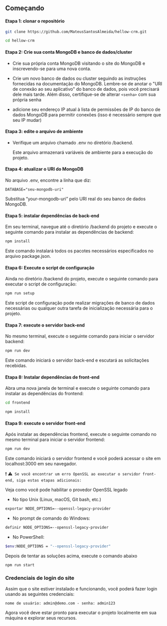 ## Começando

#### Etapa 1: clonar o repositório

```bash
git clone https://github.com/MateusSantosAlmeida/hellow-crm.git
```

```bash
cd hellow-crm
```

#### Etapa 2: Crie sua conta MongoDB e banco de dados/cluster

- Crie sua própria conta MongoDB visitando o site do MongoDB e inscrevendo-se para uma nova conta.

- Crie um novo banco de dados ou cluster seguindo as instruções fornecidas na documentação do MongoDB. Lembre-se de anotar o "URI de conexão ao seu aplicativo" do banco de dados, pois você precisará dele mais tarde. Além disso, certifique-se de alterar `<senha>` com sua própria senha

- adicione seu endereço IP atual à lista de permissões de IP do banco de dados MongoDB para permitir conexões (isso é necessário sempre que seu IP mudar)

#### Etapa 3: edite o arquivo de ambiente

- Verifique um arquivo chamado .env no diretório /backend.

   Este arquivo armazenará variáveis de ambiente para a execução do projeto.

#### Etapa 4: atualizar o URI do MongoDB

No arquivo .env, encontre a linha que diz:

`DATABASE="seu-mongodb-uri"`

Substitua “your-mongodb-uri” pelo URI real do seu banco de dados MongoDB.

#### Etapa 5: instalar dependências de back-end

Em seu terminal, navegue até o diretório /backend do projeto e execute o seguinte comando para instalar as dependências de backend:

```bash
npm install
```

Este comando instalará todos os pacotes necessários especificados no arquivo package.json.

#### Etapa 6: Execute o script de configuração

Ainda no diretório /backend do projeto, execute o seguinte comando para executar o script de configuração:

```bash
npm run setup
```

Este script de configuração pode realizar migrações de banco de dados necessárias ou qualquer outra tarefa de inicialização necessária para o projeto.

#### Etapa 7: execute o servidor back-end

No mesmo terminal, execute o seguinte comando para iniciar o servidor backend:

```bash
npm run dev
```

Este comando iniciará o servidor back-end e escutará as solicitações recebidas.

#### Etapa 8: Instalar dependências de front-end

Abra uma nova janela de terminal e execute o seguinte comando para instalar as dependências do frontend:

```bash
cd frontend
```

```bash
npm install
```

#### Etapa 9: execute o servidor front-end

Após instalar as dependências frontend, execute o seguinte comando no mesmo terminal para iniciar o servidor frontend:

```bash
npm run dev
```

Este comando iniciará o servidor frontend e você poderá acessar o site em localhost:3000 em seu navegador.

:exclamation: :warning:` Se você encontrar um erro OpenSSL ao executar o servidor front-end, siga estas etapas adicionais:`


Veja como você pode habilitar o provedor OpenSSL legado

- No tipo Unix (Linux, macOS, Git bash, etc.)

```bash
exportar NODE_OPTIONS=--openssl-legacy-provider
```

- No prompt de comando do Windows:

```bash
definir NODE_OPTIONS=--openssl-legacy-provider
```

- No PowerShell:

```bash
$env:NODE_OPTIONS = "--openssl-legacy-provider"
```

Depois de tentar as soluções acima, execute o comando abaixo

```bash
npm run start
```
### Credenciais de login do site

Assim que o site estiver instalado e funcionando, você poderá fazer login usando as seguintes credenciais:

`nome de usuário: admin@demo.com - senha: admin123`

Agora você deve estar pronto para executar o projeto localmente em sua máquina e explorar seus recursos.